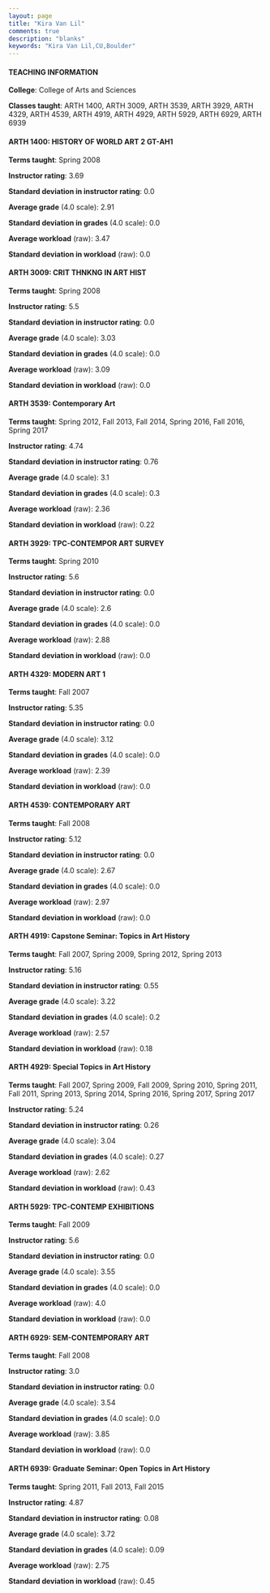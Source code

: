 ```yaml
---
layout: page
title: "Kira Van Lil" 
comments: true
description: "blanks"
keywords: "Kira Van Lil,CU,Boulder"
---
```

<head>
<script src="https://ajax.googleapis.com/ajax/libs/jquery/2.1.3/jquery.min.js"></script>
<script src="https://dl.dropboxusercontent.com/s/pc42nxpaw1ea4o9/highcharts.js?dl=0"></script>
<!-- <script src="../assets/js/highcharts.js"></script> -->
<style type="text/css">@font-face {
	font-family: "Bebas Neue";
	src: url(https://www.filehosting.org/file/details/544349/BebasNeue Regular.otf) format("opentype");
	}
	h1.Bebas { 
		font-family: "Bebas Neue", Verdana, Tahoma;
	}
</style>
</head>
	   
#### TEACHING INFORMATION

**College**: College of Arts and Sciences

**Classes taught**: ARTH 1400, ARTH 3009, ARTH 3539, ARTH 3929, ARTH 4329, ARTH 4539, ARTH 4919, ARTH 4929, ARTH 5929, ARTH 6929, ARTH 6939

#### ARTH 1400: HISTORY OF WORLD ART 2 GT-AH1

**Terms taught**: Spring 2008

**Instructor rating**: 3.69

**Standard deviation in instructor rating**: 0.0

**Average grade** (4.0 scale): 2.91

**Standard deviation in grades** (4.0 scale): 0.0

**Average workload** (raw): 3.47

**Standard deviation in workload** (raw): 0.0

#### ARTH 3009: CRIT THNKNG IN ART HIST

**Terms taught**: Spring 2008

**Instructor rating**: 5.5

**Standard deviation in instructor rating**: 0.0

**Average grade** (4.0 scale): 3.03

**Standard deviation in grades** (4.0 scale): 0.0

**Average workload** (raw): 3.09

**Standard deviation in workload** (raw): 0.0

#### ARTH 3539: Contemporary Art

**Terms taught**: Spring 2012, Fall 2013, Fall 2014, Spring 2016, Fall 2016, Spring 2017

**Instructor rating**: 4.74

**Standard deviation in instructor rating**: 0.76

**Average grade** (4.0 scale): 3.1

**Standard deviation in grades** (4.0 scale): 0.3

**Average workload** (raw): 2.36

**Standard deviation in workload** (raw): 0.22

#### ARTH 3929: TPC-CONTEMPOR ART SURVEY

**Terms taught**: Spring 2010

**Instructor rating**: 5.6

**Standard deviation in instructor rating**: 0.0

**Average grade** (4.0 scale): 2.6

**Standard deviation in grades** (4.0 scale): 0.0

**Average workload** (raw): 2.88

**Standard deviation in workload** (raw): 0.0

#### ARTH 4329: MODERN ART 1

**Terms taught**: Fall 2007

**Instructor rating**: 5.35

**Standard deviation in instructor rating**: 0.0

**Average grade** (4.0 scale): 3.12

**Standard deviation in grades** (4.0 scale): 0.0

**Average workload** (raw): 2.39

**Standard deviation in workload** (raw): 0.0

#### ARTH 4539: CONTEMPORARY ART

**Terms taught**: Fall 2008

**Instructor rating**: 5.12

**Standard deviation in instructor rating**: 0.0

**Average grade** (4.0 scale): 2.67

**Standard deviation in grades** (4.0 scale): 0.0

**Average workload** (raw): 2.97

**Standard deviation in workload** (raw): 0.0

#### ARTH 4919: Capstone Seminar: Topics in Art History

**Terms taught**: Fall 2007, Spring 2009, Spring 2012, Spring 2013

**Instructor rating**: 5.16

**Standard deviation in instructor rating**: 0.55

**Average grade** (4.0 scale): 3.22

**Standard deviation in grades** (4.0 scale): 0.2

**Average workload** (raw): 2.57

**Standard deviation in workload** (raw): 0.18

#### ARTH 4929: Special Topics in Art History

**Terms taught**: Fall 2007, Spring 2009, Fall 2009, Spring 2010, Spring 2011, Fall 2011, Spring 2013, Spring 2014, Spring 2016, Spring 2017, Spring 2017

**Instructor rating**: 5.24

**Standard deviation in instructor rating**: 0.26

**Average grade** (4.0 scale): 3.04

**Standard deviation in grades** (4.0 scale): 0.27

**Average workload** (raw): 2.62

**Standard deviation in workload** (raw): 0.43

#### ARTH 5929: TPC-CONTEMP EXHIBITIONS

**Terms taught**: Fall 2009

**Instructor rating**: 5.6

**Standard deviation in instructor rating**: 0.0

**Average grade** (4.0 scale): 3.55

**Standard deviation in grades** (4.0 scale): 0.0

**Average workload** (raw): 4.0

**Standard deviation in workload** (raw): 0.0

#### ARTH 6929: SEM-CONTEMPORARY ART

**Terms taught**: Fall 2008

**Instructor rating**: 3.0

**Standard deviation in instructor rating**: 0.0

**Average grade** (4.0 scale): 3.54

**Standard deviation in grades** (4.0 scale): 0.0

**Average workload** (raw): 3.85

**Standard deviation in workload** (raw): 0.0

#### ARTH 6939: Graduate Seminar: Open Topics in Art History

**Terms taught**: Spring 2011, Fall 2013, Fall 2015

**Instructor rating**: 4.87

**Standard deviation in instructor rating**: 0.08

**Average grade** (4.0 scale): 3.72

**Standard deviation in grades** (4.0 scale): 0.09

**Average workload** (raw): 2.75

**Standard deviation in workload** (raw): 0.45

